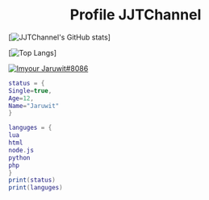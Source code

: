 <h1 align="center">Profile JJTChannel</h1>

[![JJTChannel's GitHub stats](https://github-readme-stats.vercel.app/api?username=JJTChannel&show_icons=true&theme=transparent)]

[![Top Langs](https://github-readme-stats.vercel.app/api/top-langs/?username=JJTChannel&langs_count=8)]

[![Imyour Jaruwit#8086](https://discord.c99.nl/widget/theme-1/750677078986195003.png)]([https://discord.c99.nl/widget/theme-1/750677078986195003.png](https://discord.c99.nl/widget/theme-1/750677078986195003.png))

```lua
status = {
Single=true,
Age=12,
Name="Jaruwit"
}

languges = {
lua
html
node.js
python
php
}
print(status)
print(languges)
```
